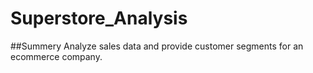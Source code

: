 # Superstore_Analysis
##Summery
Analyze sales data and provide customer segments for an ecommerce company.

